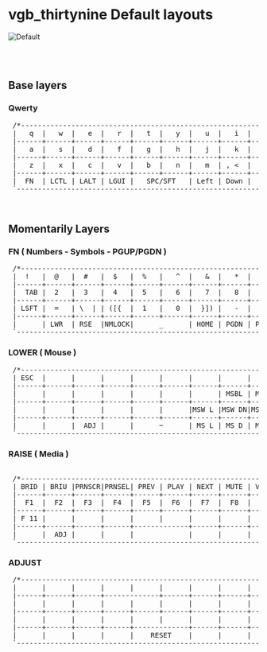 # vgb_thirtynine Default layouts

![Default](vgb39.jpg)

<br/>
<br/>

## Base layers

### Qwerty
<pre>
 /*--------------------------------------------------------------------.
 |   q  |   w  |   e  |   r  |   t  |   y  |   u  |   i  |   o  |   p  |
 |------+------+------+------+------+------+------+------+------+------|
 |   a  |   s  |   d  |   f  |   g  |   h  |   j  |   k  |   l  | ;  : |
 |------+------+------+------+------+------+------+------+------+------|
 |   z  |   x  |   c  |   v  |   b  |   n  |   m  | , <  |  . > | Entr |
 |------+------+------+------+------+------+------+------+------+------|
 |  FN  | LCTL | LALT | LGUI |   SPC/SFT   | Left | Down |  Up  | Rght |
 `--------------------------------------------------------------------*/
</pre>

<br/>

## Momentarily Layers

 ### FN ( Numbers - Symbols - PGUP/PGDN )
<pre>
 /*--------------------------------------------------------------------.
 |  !   |  @   |  #   |  $   |  %   |   ^  |   &  |   *  |   (  |   )  |
 |------+------+------+------+------+------+------+------+------+------|
 |  TAB |  2   |  3   |  4   |  5   |   6  |   7  |   8  |   9  | '  " |
 |------+------+------+------+------+------+------+------+------+------|
 | LSFT |  =   | \  | | ([{  |  1   |   0  |  }]) |   -  |   +  | /  ? |
 |------+------+------+------+------+------+------+------+------+------|
 |      | LWR  | RSE  |NMLOCK|      _      | HOME | PGDN | PGUP | END  |
 `--------------------------------------------------------------------*/
</pre>
 ### LOWER ( Mouse )
<pre>
 /*--------------------------------------------------------------------.
 | ESC  |      |      |      |      |      |      |      |      |  DEL |
 |------+------+------+------+------+------+------+------+------+------|
 |      |      |      |      |      |      |      | MSBL | MSBR |      |
 |------+------+------+------+------+------+------+------+------+------|
 |      |      |      |      |      |      |MSW L |MSW DN|MSW UP|MSW R |
 |------+------+------+------+------+------+------+------+------+------|
 |      |      |  ADJ |      |      ~      | MS L | MS D | MS U | MS R |
 `--------------------------------------------------------------------*/
</pre>
 ### RAISE ( Media )
<pre> 
 /*--------------------------------------------------------------------.
 | BRID | BRIU |PRNSCR|PRNSEL| PREV | PLAY | NEXT | MUTE | VOL- | VOL+ |
 |------+------+------+------+------+------+------+------+------+------+
 |  F1  |  F2  |  F3  |  F4  |  F5  |  F6  |  F7  |  F8  |  F9  | F 10 |
 |------+------+------+------+------+------+------+------+------+------+
 | F 11 |      |      |      |      |      |      |      |      | F 12 |
 |------+------+------+------+-------------+------+------+------+------+
 |      |  ADJ |      |      |             |      |      |      |      |
 `--------------------------------------------------------------------*/
</pre>
 ### ADJUST
<pre>
 /*--------------------------------------------------------------------.
 |      |      |      |      |      |      |      |      |      |      |
 |------+------+------+-------------+------+------+------+------+------|
 |      |      |      |      |      |      |      |      |      |      |
 |------+------+------+------+------+------+------+------+------+------|
 |      |      |      |      |      |      |      |      |      |      |
 |------+------+------+------+-------------+------+------+------+------|
 |      |      |      |      |    RESET    |      |      |      |      |
 `--------------------------------------------------------------------*/
</pre>
